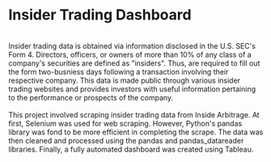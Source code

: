 <h1>Insider Trading Dashboard</h1><br>
Insider trading data is obtained via information disclosed in the U.S. SEC's Form 4. Directors, officers, or owners of more than 10% of any class of a company's securities are defined as "insiders". Thus, are required to fill out the form two-busniess days following a transaction involving their respective company. This data is made public through various insider trading websites and provides investors with useful information pertaining to the performance or prospects of the company.<br><br>This project involved scraping insider trading data from Inside Arbitrage. At first, Selenium was used for web scraping. However, Python's pandas library was fond to be more efficient in completing the scrape. The data was then cleaned and processed using the pandas and pandas_datareader libraries. Finally, a fully automated dashboard was created using Tableau.
